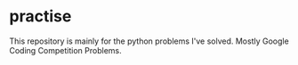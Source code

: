 # practise
This repository is mainly for the python problems I've solved. Mostly Google Coding Competition Problems.
